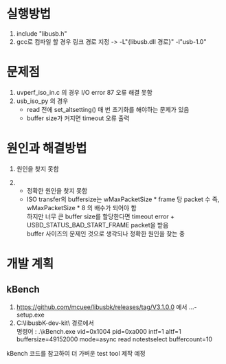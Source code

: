# 실행방법
1. include "libusb.h"
2. gcc로 컴파일 할 경우 링크 경로 지정 -> -L"{libusb.dll 경로}" -l"usb-1.0"

# 문제점
1. uvperf_iso_in.c 의 경우 I/O error 87 오류 해결 못함
2. usb_iso_py 의 경우
    * read 전에 set_altsetting() 매 번 초기화를 해야하는 문제가 있음
    * buffer size가 커지면 timeout 오류 출력

# 원인과 해결방법
1. 원인을 찾지 못함  

2.
    * 정확한 원인을 찾지 못함
    * ISO transfer의 buffersize는 wMaxPacketSize * frame 당 packet 수 즉, wMaxPacketSize * 8 의 배수가 되어야 함  
    하지만 너무 큰 buffer size를 할당한다면 timeout error + USBD_STATUS_BAD_START_FRAME packet을 받음  
    buffer 사이즈의 문제인 것으로 생각되나 정확한 원인을 찾는 중

# 개발 계획
## kBench
1. https://github.com/mcuee/libusbk/releases/tag/V3.1.0.0 에서 ...-setup.exe
2. C:\libusbK-dev-kit\ 경로에서  
    명령어 : .\kBench.exe vid=0x1004 pid=0xa000 intf=1 altf=1 buffersize=49152000 mode=async read notestselect buffercount=10


kBench 코드를 참고하여 더 가벼운 test tool 제작 예정